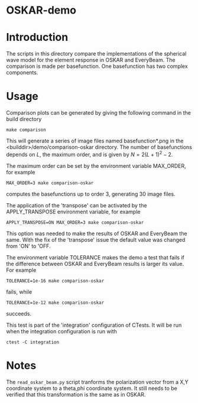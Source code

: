 OSKAR-demo
==========

# Introduction

The scripts in this directory compare the implementations of the spherical wave model for the element response in OSKAR and EveryBeam. The comparison is made per basefunction. One basefunction has two complex components.

# Usage
Comparison plots can be generated by giving the following command in the build directory

    make comparison

This will generate a series of image files named basefunction*.png in the \<builddir\>/demo/comparison-oskar directory. The number of basefunctions depends on $L$, the maximum order, and is given by  $N = 2(L+1)^2-2$.

The maximum order can be set by the environment variable MAX_ORDER, for example

    MAX_ORDER=3 make comparison-oskar

computes the basefunctions up to order 3, generating 30 image files.

The application of the 'transpose' can be activated by the APPLY_TRANSPOSE environment variable, for example

    APPLY_TRANSPOSE=ON MAX_ORDER=3 make comparison-oskar

This option was needed to make the results of OSKAR and EveryBeam the same.
With the fix of the 'transpose' issue the default value was changed from 'ON' to 'OFF.

The environment variable TOLERANCE makes the demo a test that fails if the difference between OSKAR and EveryBeam results is larger its value. For example

    TOLERANCE=1e-16 make comparison-oskar

fails, while

    TOLERANCE=1e-12 make comparison-oskar

succeeds.

This test is part of the 'integration' configuration of CTests. It will be run when the integration configuration is run with

    ctest -C integration



# Notes
The `read_oskar_beam.py` script tranforms the polarization vector from a X,Y coordinate system to a theta,phi coordinate system. It still needs to be verified that this transformation is the same as in OSKAR.
